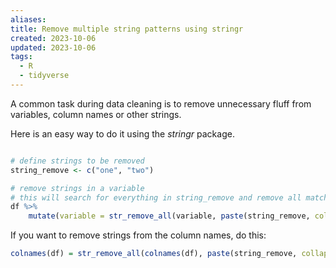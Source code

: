 ```yaml
---
aliases: 
title: Remove multiple string patterns using stringr
created: 2023-10-06
updated: 2023-10-06
tags:
  - R
  - tidyverse
---
```


A common task during data cleaning is to remove unnecessary fluff from variables, column names or other strings.

Here is an easy way to do it using the *stringr* package.

```r

# define strings to be removed
string_remove <- c("one", "two")

# remove strings in a variable
# this will search for everything in string_remove and remove all matches
df %>%
	mutate(variable = str_remove_all(variable, paste(string_remove, collapse = "|")))

```

If you want to remove strings from the column names, do this:

```r
colnames(df) = str_remove_all(colnames(df), paste(string_remove, collapse = "|"))
```